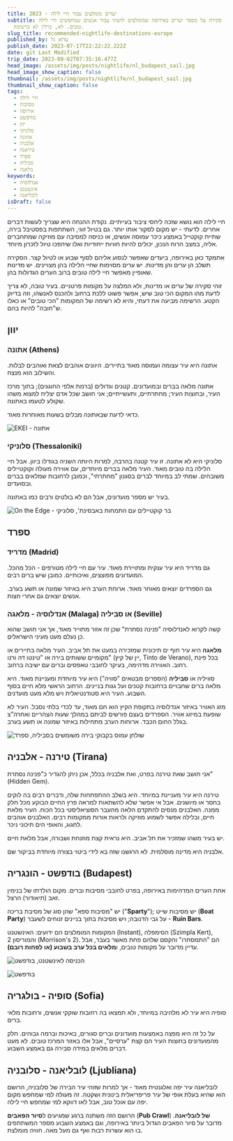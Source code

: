 ```yaml
---
title: יעדים מומלצים עבור חיי לילה - 2023
subtitle: סקירה על מספר יעדים באירופה שמומלצים לדעתי עבור אנשים שמחפשים חיי לילה
  טובים. לא, ברלין לא ברשימה.
slug_title: recommended-nightlife-destinations-europe
published_by: עדוא גל
publish_date: 2023-07-17T22:22:22.222Z
date: git Last Modified
trip_date: 2023-09-02T07:35:16.477Z
head_image: /assets/img/posts/nightlife/nl_budapest_sail.jpg
head_image_show_caption: false
thumbnail: /assets/img/posts/nightlife/nl_budapest_sail.jpg
thumbnail_show_caption: false
tags:
  - חיי לילה
  - מסיבות
  - אירופה
  - בודפשט
  - יוון
  - סלוניקי
  - אתונה
  - אלבניה
  - טיראנה
  - ספרד
  - סביליה
  - מלאגה
keywords:
  - אנדלוסיה
  - אינשטנט
  - לובליאנה
isDraft: false
---
```

חיי לילה הוא נושא שזכה ליחסי ציבור בעייתיים. נקודת ההנחה היא שצריך לעשות דברים אחרים. לדעתי - יש מקום לסקור אותו יותר. גם בטיול זוגי, השתתפות בפסטיבל בירה, שתיית קוקטייל באמצע כיכר עמוסה אנשים, או כניסה למסיבה עם מוזיקה שמתחברים אליה, במצב הרוח הנכון, יכולים להיות חוויות ייחודיות ואלו שיהפכו טיול לזכרון מיוחד.

אתמקד כאן באירופה, ביעדים שאפשר לנסוע אליהם לסוף שבוע או לטיול קצר. הסקירה תשלב הן ערים והן מדינות. יש ערים מסוימות שחיי הלילה בהן מצויינים. יש מדינות שאופיין מאפשר חיי לילה טובים ברוב הערים הגדולות בהן.

זוהי סקירה של ערים או מדינות, ולא המלצה על מקומות פרטניים. בעיר טובה, לא צריך לדעת מהו המקום הכי טוב שיש, אפשר פשוט ללכת ברחוב ולהכנס לאנשהו, וזה בדיוק הקטע. הרשימה מביעה את דעתי, והיא לא רשימה של המקומות "הכי טובים" או כאלו ש"חובה" להיות בהם.

## **יוון**

### **אתונה (Athens)**

אתונה היא עיר עצומה ועמוסה מאוד בתיירים. היוונים אוהבים לצאת ואוהבים לבלות. והשילוב הוא מנצח.

אתונה מלאה בברים ובמועדונים. קטנים וגדולים (ברמת אלפי החוגגים); בתוך מרכז העיר, ובחוצות העיר; מחתרתיים, ותעשייתיים; אני חושב שכל אדם יצליח למצוא משהו שקולע לטעמו באתונה.

כדאי לדעת שבאתונה מבלים בשעות מאוחרות מאוד.

![EKEI - אתונה](/assets/img/posts/nightlife/nl_athens_ekei.jpg "EKEI - אתונה")

### **סלוניקי (Thessaloniki)**

סלוניקי היא לא אתונה. זו עיר קטנה בהרבה, למרות היותה השניה בגודלו ביוון. אבל חיי הלילה בה טובים מאוד. העיר מלאה בברים מיוחדים, עם אווירה מעולה וקוקטיילים משובחים. שמתי לב במיוחד לברים בסגנון "מחתרתי", וכמובן לרחובות שמלאים בברים ובסועדים.

בעיר יש מספר מועדונים, אבל הם לא בולטים ורבים כמו באתונה.

![On the Edge - בר קוקטיילים עם התמחות באבסינת', סלוניקי](/assets/img/posts/nightlife/nl_thes_absinthe.jpg "On the Edge - בר קוקטיילים עם התמחות באבסינת', סלוניקי")

## **ספרד**

### **מדריד (Madrid)**

גם מדריד היא עיר ענקית ומתויירת מאוד. עיר עם חיי לילה מטורפים - הכל מהכל. המועדונים מפוצצים, ואיכותיים. כמובן שיש ברים רבים.

גם הספרדים יוצאים מאוחר מאוד. ארוחת הערב היא באיזור שמונה או תשע בערב. אנשים יוצאים גם אחרי חצות.

### **אנדלוסיה - מלאגה (Malaga) או סביליה (Seville)**

קשה לקרוא לאנדלוסיה "פנינה נסתרת" שכן זה אזור מתוייר מאוד, אך אני חושב שהוא כן נעלם מעט מעיני הישראלים.

**מלאגה** היא עיר חוף ים תיכונית שמזכירה במעט את תל אביב. העיר מלאה בתיירים או מקומיים ששותים בירה או "טינטו דה ורנו" (יין של קיץ, Tinto de Verano), בכל פינת רחוב. האווירה מדהימה, בעיקר לחובבי טאפסים וברים עם ישיבה ברחוב.

סוויליה או **סביליה** (הספרים מבטאים "סוויה") היא עיר מיוחדת ומעניינת מאוד. היא מלאה ברים שחבויים ברחובות קטנים ועל גגות בניינים. הרחוב הראשי מלא חיים בסוף השבוע. העיר היא סטודנטיאלית ויש מלא מעט מועדנים.

מזג האוויר באיזור אנדלוסיה בתקופת הקיץ הוא חם מאוד, עד לכדי בלתי נסבל. העיר לא שופעת במיזוג אוויר. הספרדים בעצם פורשים לביתם במהלך שעות הצהריים ואחרה"צ בגלל החום הכבד. ארוחות הערב מתחילות באיזור שמונה או תשע בערב. 

![שולחן עמוס בקבוקי בירה משומשים בסביליה, ספרד](/assets/img/posts/nightlife/nl_seville_beers.jpg "שולחן עמוס בקבוקי בירה משומשים בסביליה, ספרד")

## **טירנה - אלבניה (Tirana)**

אני חושב שאת טירנה בפרט, ואת אלבניה בכלל, אכן ניתן להגדיר כ"פנינה נסתרת" (Hidden Gem).

טירנה היא עיר מעניינת במיוחד. היא בשלב ההתפתחות שלה, ודברים רבים בה לוקים בחסר או מיושנים. אבל אי אפשר שלא להשתאות למראה פרץ החיים הבוקע מכל חלק ממנה. האלבנים מנסים להתקדם הלאה מהעבר הסוציאליסטי בכל הכוח. העיר מלאת חיים, ובלילה אפשר לשמוע מוזיקה ולראות אורות ממקומות רבים. האלבנים אוהבים לחגוג, והאופי הים תיכוני ניכר.

יש בעיר משהו שמזכיר את תל אביב. היא נראית קצת מוזנחת ושבורה, אבל מלאת חיים.

אלבניה היא מדינה מוסלמית. לא הרגשנו שזה בא לידי ביטוי בצורה מיוחדת בביקור שם.

## **בודפשט - הונגריה (Budapest)**

אחת הערים המדהימות באירופה, בפרט לחובבי מסיבות וברים. מקום הולדתו של בנימין זאב (תיאודור) הרצל.

יש "מסיבות ספא" שהן סוג של מסיבת בריכה ("**Sparty**"); יש מסיבות שייט (**Boat Party**) על גבי הדנובה; ויש מסיבות בתוך בניינים זנוחים לשעבר - **Ruin Bars**. 

המקומות המומלצים הם ידועים: האינשטנט (Instant), הסימפלה (Szimpla Kert), והמוריסון 2 (Morrison's 2). הם "התמסחרו" והקסם שלהם פחת מאשר בעבר, אבל עדיין מדובר על מקומות טובים, ו**מלאים בכל ערב בשבוע (או לפחות רובם)**.

![הכניסה לאינשטנט, בודפשט](/assets/img/posts/nightlife/nl_budapest_instant.jpg "הכניסה לאינשטנט, בודפשט")

![בודפשט](/assets/img/posts/nightlife/nl_budapest_szimpla.jpg "בודפשט")

## **סופיה - בולגריה (Sofia)**

סופיה היא עיר לא מלהיבה במיוחד, ולא תמצאו בה רחובות שוקקי אנשים, ורחובות מלאי ברים.

על כל זה היא מפצה באמצעות מועדונים וברים סגורים, באיכות וברמה גבוהים. חלק מהמועדונים בחוצות העיר הם קצת "ערסיים", אבל אלו באזור המרכז טובים. לא מעט דברים מלאים במידה סבירה גם באמצע השבוע.

## **לובליאנה - סלובניה (Ljubliana)**

לובליאנה עיר יפה ואלגנטית מאוד - אך למרות שזוהי עיר הבירה של סלובניה, הרושם הוא שהיא בעלת אופי של עיר פריפריאלית בינונית ושקטה. זה מעולה למי שמחפש מקום יפה עם אוכל טוב, אבל לאו דווקא למי שמחפש חיי לילה.

הרושם הזה משתנה ברגע שמגיעים ל**סיור הפאבים** (**Pub Crawl**) **של לובליאנה**. מדובר על סיור הפאבים הגדול ביותר באירופה, וגם באמצע השבוע מספר המשתתפים בו הוא עשרות רבות ואף גם מעל מאה. חוויה מומלצת.